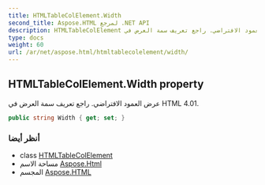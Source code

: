 ```yaml
---
title: HTMLTableColElement.Width
second_title: Aspose.HTML لمرجع .NET API
description: HTMLTableColElement ملكية. عرض العمود الافتراضي. راجع تعريف سمة العرض في HTML 4.01.
type: docs
weight: 60
url: /ar/net/aspose.html/htmltablecolelement/width/
---
```

## HTMLTableColElement.Width property

عرض العمود الافتراضي. راجع تعريف سمة العرض في HTML 4.01.

```csharp
public string Width { get; set; }
```

### أنظر أيضا

* class [HTMLTableColElement](../)
* مساحة الاسم [Aspose.Html](../../htmltablecolelement/)
* المجسم [Aspose.HTML](../../../)


